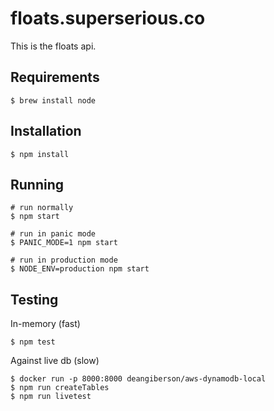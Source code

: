 # floats.superserious.co

This is the floats api.

## Requirements

    $ brew install node

## Installation

    $ npm install

## Running
    # run normally
    $ npm start

    # run in panic mode
    $ PANIC_MODE=1 npm start

    # run in production mode
    $ NODE_ENV=production npm start

## Testing

In-memory (fast)

    $ npm test

Against live db (slow)

    $ docker run -p 8000:8000 deangiberson/aws-dynamodb-local
    $ npm run createTables
    $ npm run livetest
